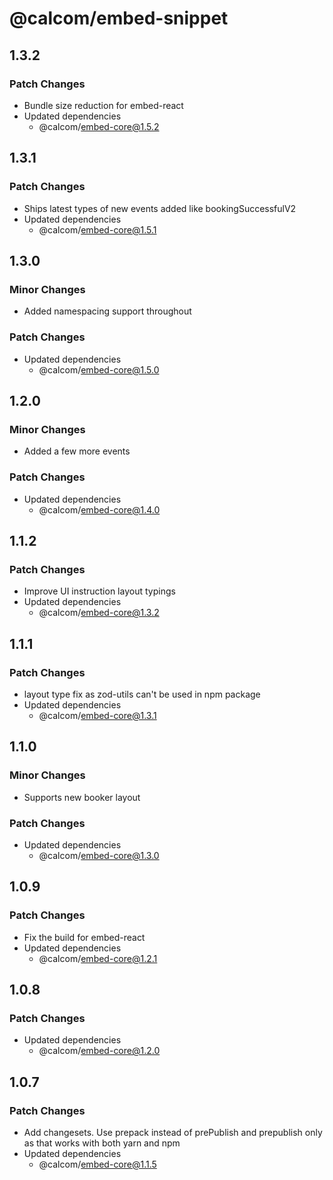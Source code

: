 # @calcom/embed-snippet

## 1.3.2

### Patch Changes

- Bundle size reduction for embed-react
- Updated dependencies
  - @calcom/embed-core@1.5.2

## 1.3.1

### Patch Changes

- Ships latest types of new events added like bookingSuccessfulV2
- Updated dependencies
  - @calcom/embed-core@1.5.1

## 1.3.0

### Minor Changes

- Added namespacing support throughout

### Patch Changes

- Updated dependencies
  - @calcom/embed-core@1.5.0

## 1.2.0

### Minor Changes

- Added a few more events

### Patch Changes

- Updated dependencies
  - @calcom/embed-core@1.4.0

## 1.1.2

### Patch Changes

- Improve UI instruction layout typings
- Updated dependencies
  - @calcom/embed-core@1.3.2

## 1.1.1

### Patch Changes

- layout type fix as zod-utils can't be used in npm package
- Updated dependencies
  - @calcom/embed-core@1.3.1

## 1.1.0

### Minor Changes

- Supports new booker layout

### Patch Changes

- Updated dependencies
  - @calcom/embed-core@1.3.0

## 1.0.9

### Patch Changes

- Fix the build for embed-react
- Updated dependencies
  - @calcom/embed-core@1.2.1

## 1.0.8

### Patch Changes

- Updated dependencies
  - @calcom/embed-core@1.2.0

## 1.0.7

### Patch Changes

- Add changesets. Use prepack instead of prePublish and prepublish only as that works with both yarn and npm
- Updated dependencies
  - @calcom/embed-core@1.1.5
